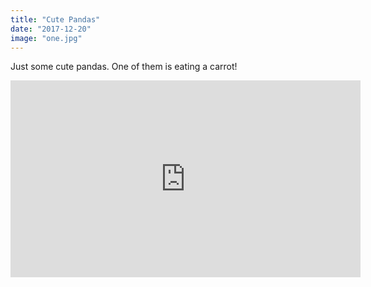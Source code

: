 ```yaml
---
title: "Cute Pandas"
date: "2017-12-20"
image: "one.jpg"
---
```


Just some cute pandas. One of them is eating a carrot!

<iframe width="560" height="315" src="https://www.youtube.com/embed/Dg4617nWKmQ" frameborder="0" allowfullscreen></iframe>